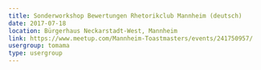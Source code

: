 ```yaml
---
title: Sonderworkshop Bewertungen Rhetorikclub Mannheim (deutsch)
date: 2017-07-18
location: Bürgerhaus Neckarstadt-West, Mannheim
link: https://www.meetup.com/Mannheim-Toastmasters/events/241750957/
usergroup: tomama
type: usergroup
---
```

